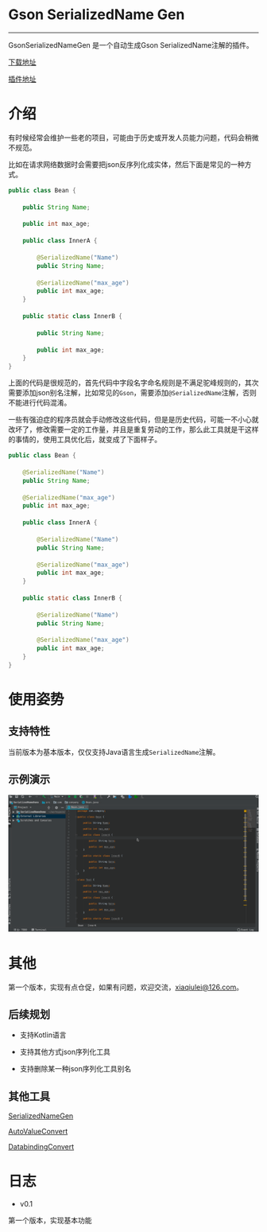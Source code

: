 # Gson SerializedName Gen

---

GsonSerializedNameGen 是一个自动生成Gson SerializedName注解的插件。

[下载地址](https://github.com/LiushuiXiaoxia/SerializedNameGen/tree/master/jars)

[插件地址](https://plugins.jetbrains.com/plugin/11225-gsonserializednamegen)

# 介绍

有时候经常会维护一些老的项目，可能由于历史或开发人员能力问题，代码会稍微不规范。

比如在请求网络数据时会需要把json反序列化成实体，然后下面是常见的一种方式。

```java
public class Bean {

    public String Name;

    public int max_age;
    
    public class InnerA {

        @SerializedName("Name")
        public String Name;

        @SerializedName("max_age")
        public int max_age;
    }

    public static class InnerB {

        public String Name;

        public int max_age;
    }
}
```
上面的代码是很规范的，首先代码中字段名字命名规则是不满足驼峰规则的，其次需要添加json别名注解，比如常见的`Gson`，需要添加`@SerializedName`注解，否则不能进行代码混淆。

一些有强迫症的程序员就会手动修改这些代码，但是是历史代码，可能一不小心就改坏了，修改需要一定的工作量，并且是重复劳动的工作，那么此工具就是干这样的事情的，使用工具优化后，就变成了下面样子。

```java
public class Bean {

    @SerializedName("Name")
    public String Name;

    @SerializedName("max_age")
    public int max_age;
    
    public class InnerA {

        @SerializedName("Name")
        public String Name;

        @SerializedName("max_age")
        public int max_age;
    }

    public static class InnerB {

        @SerializedName("Name")
        public String Name;

        @SerializedName("max_age")
        public int max_age;
    }
}
```

# 使用姿势

## 支持特性

当前版本为基本版本，仅仅支持Java语言生成`SerializedName`注解。

## 示例演示

![示例演示](docs/1.gif)

# 其他

第一个版本，实现有点仓促，如果有问题，欢迎交流，xiaqiulei@126.com。

## 后续规划

* 支持Kotlin语言

* 支持其他方式json序列化工具

* 支持删除某一种json序列化工具别名

## 其他工具

[SerializedNameGen](https://github.com/LiushuiXiaoxia/SerializedNameGen)

[AutoValueConvert](https://github.com/LiushuiXiaoxia/AutoValueConvert)

[DatabindingConvert](https://github.com/LiushuiXiaoxia/DatabindingConvert)

# 日志

* v0.1

第一个版本，实现基本功能
